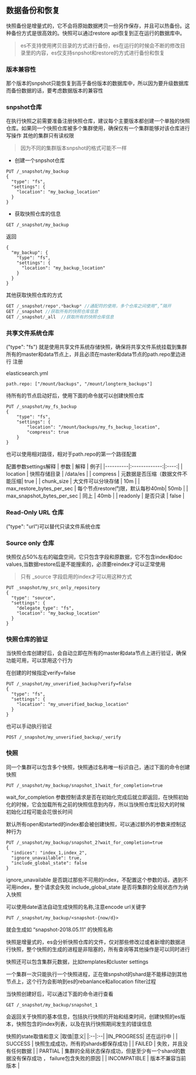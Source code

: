 ## 数据备份和恢复
快照备份是增量式的，它不会将原始数据拷贝一份另作保存，并且可以热备份。这种备份方式是很高效的。快照可以通过restore api恢复到正在运行的数据库中。
> es不支持使用拷贝目录的方式进行备份，es在运行的时候会不断的修改目录里的内容，es仅支持snpshot和restore的方式进行备份和恢复

### 版本兼容性
那个版本的snpshot只能恢复到高于备份版本的数据库中，所以因为要升级数据库而备份数据的话，要考虑数据版本的兼容性

### snpshot仓库
在执行快照之前需要准备注册快照仓库，建议每个主要版本都创建一个单独的快照仓库。如果同一个快照仓库被多个集群使用，确保仅有一个集群能够对该仓库进行写操作
其他的集群只有读权限
> 因为不同的集群版本snpshot的格式可能不一样

+ 创建一个snpshot仓库
```
PUT /_snapshot/my_backup
{
  "type": "fs",
  "settings": {
    "location": "my_backup_location"
  }
}
```
+ 获取快照仓库的信息
```
GET /_snapshot/my_backup
```
返回
```
{
  "my_backup": {
    "type": "fs",
    "settings": {
      "location": "my_backup_location"
    }
  }
}
```
其他获取快照仓库的方式
```java
GET /_snapshot/repo*,*backup* //通配符的使用，多个仓库之间使用“,”隔开
GET /_snapshot //获取所有的快照仓库信息
GET /_snapshot/_all  //获取所有的快照仓库信息
```

### 共享文件系统仓库
("type": "fs") 就是使用共享文件系统存储快照，确保将共享文件系统挂载到集群所有的master和data节点上，并且必须在master和data节点的path.repo里边进行
注册

elasticsearch.yml
```
path.repo: ["/mount/backups", "/mount/longterm_backups"]
```

待所有的节点启动好后，使用下面的命令就可以创建快照仓库
```
PUT /_snapshot/my_fs_backup
{
    "type": "fs",
    "settings": {
        "location": "/mount/backups/my_fs_backup_location",
        "compress": true
    }
}
```
也可以使用相对路径，相对于path.repo的第一个路径配置

配置参数settings解释
| 参数   |      解释      | 例子|
|----------|:-------------:|:----:|
| location |  快照存储目录 | /data/es |
| compress | 元数据是否压缩（数据文件不能压缩| true |
| chunk_size | 大文件可以分块存储 | 10m |
| max_restore_bytes_per_sec | 每个节点restore门限，默认每秒40mb| 50mb |
| max_snapshot_bytes_per_sec | 同上 | 40mb |
| readonly | 是否只读 | false |

### Read-Only URL 仓库
("type": "url")可以替代只读文件系统仓库

### Source only 仓库
快照仅占50%左右的磁盘空间，它只包含字段和原数据，它不包含index和doc values,当数据restore后是不能搜索的，必须要reindex才可以正常使用
> 只有 _source 字段启用的index才可以用这种方式

```
PUT _snapshot/my_src_only_repository
{
  "type": "source",
  "settings": {
    "delegate_type": "fs",
    "location": "my_backup_location"
  }
}
```

### 快照仓库的验证
当快照仓库创建好后，会自动立即在所有的master和data节点上进行验证，确保功能可用，可以禁用这个行为

在创建的时候指定verify=false
```
PUT /_snapshot/my_unverified_backup?verify=false
{
  "type": "fs",
  "settings": {
    "location": "my_unverified_backup_location"
  }
}
```

也可以手动执行验证
```
POST /_snapshot/my_unverified_backup/_verify
```

### 快照
同一个集群可以包含多个快照，快照通过名称唯一标识自己，通过下面的命令创建快照
```
PUT /_snapshot/my_backup/snapshot_1?wait_for_completion=true
```
wait_for_completion 参数控制请求是否在初始化完成后就立即返回，在快照初始化的时候，它会加载所有之前的快照信息到内存，所以当快照仓库比较大的时候
初始化过程可能会花很长时间

默认所有open和started的index都会被创建快照，可以通过额外的参数来控制这种行为
```
PUT /_snapshot/my_backup/snapshot_2?wait_for_completion=true
{
  "indices": "index_1,index_2",
  "ignore_unavailable": true,
  "include_global_state": false
}
```
ignore_unavailable 是否跳过那些不可用的index，不配置这个参数的话，遇到不可用index，整个请求会失败
include_global_state 是否将集群的全局状态作为纳入快照

可以使用date语法自动生成快照的名称,注意encode url关键字
```
PUT /_snapshot/my_backup/<snapshot-{now/d}>
```
就会生成如 “snapshot-2018.05.11” 的快照名称

快照是增量式的，es会分析快照仓库的文件，仅对那些修改过或者新增的数据进行快照，整个快照的生成的进程是非阻塞的，所有查询等其他操作是可以同时进行

快照还可以包含集群元数据，比如templates和cluster settings

一个集群一次只能执行一个快照进程，正在做snpshot的shard是不能移动到其他节点上，这个行为会影响到es的rebanlance和allocation filter过程

当快照创建好后，可以通过下面的命令进行查看
```
GET /_snapshot/my_backup/snapshot_1
```
会返回关于快照的基本信息，包括执行快照的开始和结束时间，创建快照的es版本，快照包含的index列表，以及在执行快照期间发生的错误信息

快照的state取值和意义
|取值|意义|
|:--|:--|
|IN_PROGRESS| 还在运行中 |
| SUCCESS | 快照生成成功，所有的shards都保存成功 |
| FAILED | 失败，并且没有任何数据 |
| PARTIAL | 集群的全局状态保存成功，但是至少有一个shard的数据没有保存成功 ， failure包含失败的原因 |
| INCOMPATIBLE | 版本不兼容当前版本 |

